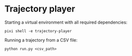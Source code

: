 # Trajectory player

Starting a virtual environment with all required dependencies:

```console
pixi shell -e trajectory-player
```

Running a trajectory from a CSV file:

```console
python run.py <csv_path>
```
